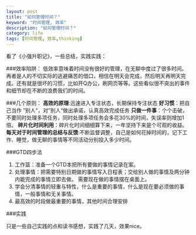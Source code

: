 ```yaml
---
layout: post
title: "如何管理时间？"
keyword: "时间管理, 效率"
description: "如何管理时间？"
category: life
tags: [时间管理, 效率,thinking]
---
```



看了《小强升职记》，一些总结，实践实践：

###效率陷阱：
低效率意味着时间没有很好的管理，在无聊中度过了很多时间。再者是人的不切实际的逃避痛苦的借口，相信在明天会完成，然后明天再明天完成。还有就是很坏的习惯，比如开Q办公，刷网页等等。这些看似很不突出的事件和细节却在不断的浪费我们的时间。

###几个原则：
**高效的原理**:迅速进入专注状态，长期保持专注状态
**好习惯**：把自己当作 ”别人“，对”别人“做出承诺，认真高效完成任务
**只做一件事**：个个击破，不要同时处理多项任务，同时处理多项任务会多花30%的时间，失误率则增加1倍。
**碎片化时间利用**：碎片化时间细细算下来，一年坚持下来是个可观的收益。
**每天对于时间管理的总结与反馈**:不断监督调整，自己是如何花掉时间的，记下工作、睡觉，做无聊的事情等不同活动分别投入多少时间。

###GTD四步法

1. 工作篮：准备一个GTD本把所有要做的事情记录在案。
2. 处理事情：把需要特别日期做的事情写入日程表；交给别人做的事情及两分钟内能完成的事情立即去做。 需要现在做的事情摆在桌面上。
3. 学会分清事情的轻重与特性，什么是重要的事情，什么是现在要必须做的事情，一般事情和无关事情。
4. 最高效的时段做最重要的事情，其他时间合理安排



###实践

只是一些自己实践的点和读书感想，实践了几天，效果nice。
